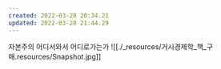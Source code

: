 ```yaml
---
created: 2022-03-28 20:34.21
updated: 2022-03-28 21:44.29
---
```

자본주의 어디서와서 어디로가는가
![[./_resources/거시경제학_책_구매.resources/Snapshot.jpg]]
